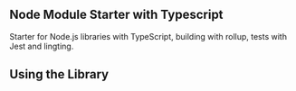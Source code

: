 
## Node Module Starter with Typescript

Starter for Node.js libraries with TypeScript, building with rollup, tests with Jest and lingting.

## Using the Library

```

```